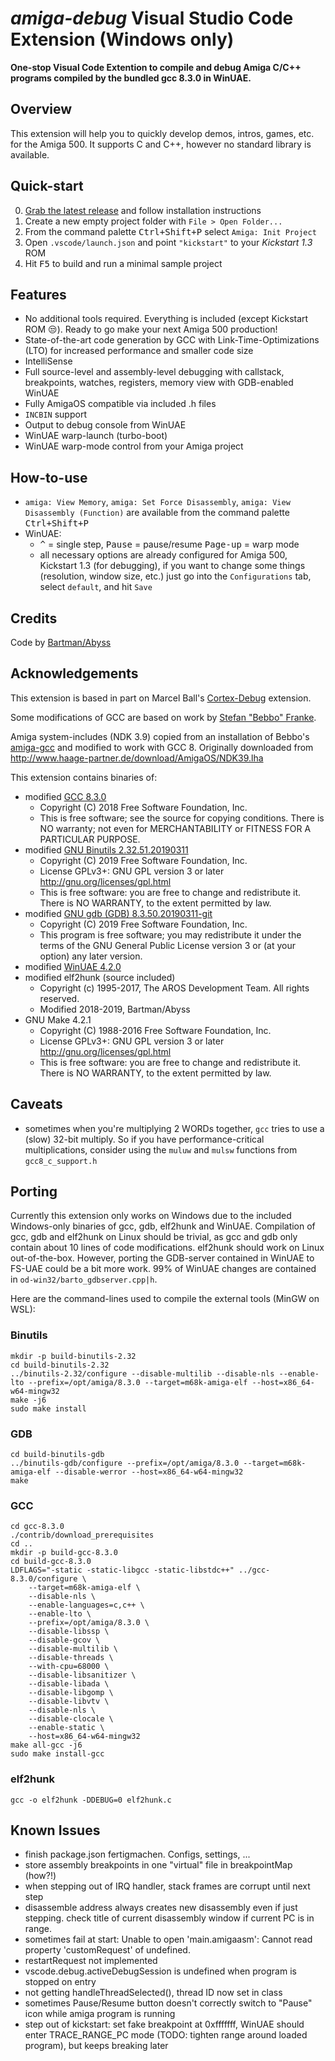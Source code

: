 # _amiga-debug_ Visual Studio Code Extension (Windows only)

**One-stop Visual Code Extention to compile and debug Amiga C/C++ programs compiled by the bundled gcc 8.3.0 in WinUAE.**

## Overview
This extension will help you to quickly develop demos, intros, games, etc. for the Amiga 500. It supports C and C++, however no standard library is available.

## Quick-start
0. [Grab the latest release](https://github.com/BartmanAbyss/vscode-amiga-debug/releases) and follow installation instructions
1. Create a new empty project folder with `File > Open Folder...`
2. From the command palette <kbd>Ctrl+Shift+P</kbd> select `Amiga: Init Project`
3. Open `.vscode/launch.json` and point `"kickstart"` to your *Kickstart 1.3* ROM
3. Hit <kbd>F5</kbd> to build and run a minimal sample project

## Features
- No additional tools required. Everything is included (except Kickstart ROM 😒). Ready to go make your next Amiga 500 production!
- State-of-the-art code generation by GCC with Link-Time-Optimizations (LTO) for increased performance and smaller code size
- IntelliSense
- Full source-level and assembly-level debugging with callstack, breakpoints, watches, registers, memory view with GDB-enabled WinUAE
- Fully AmigaOS compatible via included .h files
- `INCBIN` support
- Output to debug console from WinUAE
- WinUAE warp-launch (turbo-boot)
- WinUAE warp-mode control from your Amiga project

## How-to-use
- `amiga: View Memory`, `amiga: Set Force Disassembly`, `amiga: View Disassembly (Function)` are available from the command palette <kbd>Ctrl+Shift+P</kbd>
- WinUAE: 
  - <kbd>^</kbd> = single step, <kbd>Pause</kbd> = pause/resume <kbd>Page-up</kbd> = warp mode
  - all necessary options are already configured for Amiga 500, Kickstart 1.3 (for debugging), if you want to change some things (resolution, window size, etc.) just go into the `Configurations` tab, select `default`, and hit `Save`

## Credits
Code by [Bartman/Abyss](https://github.com/BartmanAbyss)

## Acknowledgements
This extension is based in part on Marcel Ball's [Cortex-Debug](https://github.com/Marus/cortex-debug) extension.

Some modifications of GCC are based on work by [Stefan "Bebbo" Franke](https://github.com/bebbo).

Amiga system-includes (NDK 3.9) copied from an installation of Bebbo's [amiga-gcc](https://github.com/bebbo/amiga-gcc/blob/master/Makefile) and modified to work with GCC 8. Originally downloaded from http://www.haage-partner.de/download/AmigaOS/NDK39.lha

This extension contains binaries of:
- modified [GCC 8.3.0](https://github.com/BartmanAbyss/gcc/tree/amiga-8_3_0)
  - Copyright (C) 2018 Free Software Foundation, Inc.
  - This is free software; see the source for copying conditions.  There is NO warranty; not even for MERCHANTABILITY or FITNESS FOR A PARTICULAR PURPOSE.
- modified [GNU Binutils 2.32.51.20190311](https://github.com/BartmanAbyss/binutils-gdb)
  - Copyright (C) 2019 Free Software Foundation, Inc.
  - License GPLv3+: GNU GPL version 3 or later <http://gnu.org/licenses/gpl.html>
  - This is free software: you are free to change and redistribute it. There is NO WARRANTY, to the extent permitted by law.
- modified [GNU gdb (GDB) 8.3.50.20190311-git](https://github.com/BartmanAbyss/binutils-gdb)
  - Copyright (C) 2019 Free Software Foundation, Inc.
  - This program is free software; you may redistribute it under the terms of the GNU General Public License version 3 or (at your option) any later version.
- modified [WinUAE 4.2.0](https://github.com/BartmanAbyss/WinUAE)
- modified elf2hunk (source included)
  - Copyright (c) 1995-2017, The AROS Development Team. All rights reserved.
  - Modified 2018-2019, Bartman/Abyss
- GNU Make 4.2.1
  - Copyright (C) 1988-2016 Free Software Foundation, Inc.
  - License GPLv3+: GNU GPL version 3 or later <http://gnu.org/licenses/gpl.html>
  - This is free software: you are free to change and redistribute it. There is NO WARRANTY, to the extent permitted by law.

## Caveats
- sometimes when you're multiplying 2 WORDs together, `gcc` tries to use a (slow) 32-bit multiply. So if you have performance-critical multiplications, consider using the `muluw` and `mulsw` functions from `gcc8_c_support.h`

## Porting
Currently this extension only works on Windows due to the included Windows-only binaries of gcc, gdb, elf2hunk and WinUAE.
Compilation of gcc, gdb and elf2hunk on Linux should be trivial, as gcc and gdb only contain about 10 lines of code modifications. elf2hunk should work on Linux out-of-the-box. However, porting the GDB-server contained in WinUAE to FS-UAE could be a bit more work. 99% of WinUAE changes are contained in `od-win32/barto_gdbserver.cpp|h`.

Here are the command-lines used to compile the external tools (MinGW on WSL):

### Binutils
```
mkdir -p build-binutils-2.32
cd build-binutils-2.32
../binutils-2.32/configure --disable-multilib --disable-nls --enable-lto --prefix=/opt/amiga/8.3.0 --target=m68k-amiga-elf --host=x86_64-w64-mingw32
make -j6
sudo make install
```

### GDB
```
cd build-binutils-gdb
../binutils-gdb/configure --prefix=/opt/amiga/8.3.0 --target=m68k-amiga-elf --disable-werror --host=x86_64-w64-mingw32
make
```

### GCC
```
cd gcc-8.3.0
./contrib/download_prerequisites
cd ..
mkdir -p build-gcc-8.3.0
cd build-gcc-8.3.0
LDFLAGS="-static -static-libgcc -static-libstdc++" ../gcc-8.3.0/configure \
    --target=m68k-amiga-elf \
    --disable-nls \
    --enable-languages=c,c++ \
    --enable-lto \
    --prefix=/opt/amiga/8.3.0 \
    --disable-libssp \
    --disable-gcov \
    --disable-multilib \
    --disable-threads \
    --with-cpu=68000 \
    --disable-libsanitizer \
    --disable-libada \
    --disable-libgomp \
    --disable-libvtv \
    --disable-nls \
    --disable-clocale \
    --enable-static \
    --host=x86_64-w64-mingw32
make all-gcc -j6
sudo make install-gcc
```

### elf2hunk
```
gcc -o elf2hunk -DDEBUG=0 elf2hunk.c
```

## Known Issues
* finish package.json fertigmachen. Configs, settings, ...
* store assembly breakpoints in one "virtual" file in breakpointMap (how?!)
* when stepping out of IRQ handler, stack frames are corrupt until next step
* disassemble address always creates new disassembly even if just stepping. check title of current disassembly window if current PC is in range.
* sometimes fail at start: Unable to open 'main.amigaasm': Cannot read property 'customRequest' of undefined.
* restartRequest not implemented
* vscode.debug.activeDebugSession is undefined when program is stopped on entry
* not getting handleThreadSelected(), thread ID now set in class
* sometimes Pause/Resume button doesn't correctly switch to "Pause" icon while amiga program is running
* step out of kickstart: set fake breakpoint at 0xfffffff, WinUAE should enter TRACE_RANGE_PC mode (TODO: tighten range around loaded program), but keeps breaking later
